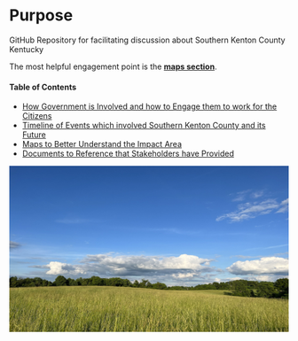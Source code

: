 # Purpose 
GitHub Repository for facilitating discussion about Southern Kenton County Kentucky

The most helpful engagement point is the [**maps section**](/maps/README.md). 


#### Table of Contents

- [How Government is Involved and how to Engage them to work for the Citizens](/government)  
- [Timeline of Events which involved Southern Kenton County and its Future](/timeline)
- [Maps to Better Understand the Impact Area](/maps)  
- [Documents to Reference that Stakeholders have Provided](/documents_archive)  

<a href="https://www.facebook.com/groups/480161015141638">
  <img src="./docs/img/field.jpg/" alt="Green fields" style="width:600px;height:300px;">
</a>  
